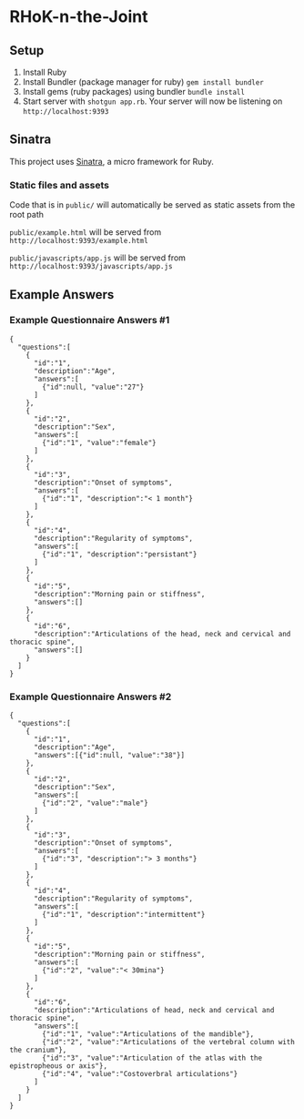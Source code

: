 # RHoK-n-the-Joint

## Setup
1. Install Ruby
2. Install Bundler (package manager for ruby) `gem install bundler` 
3. Install gems (ruby packages) using bundler `bundle install`
4. Start server with `shotgun app.rb`. Your server will now be listening on `http://localhost:9393`

## Sinatra

This project uses [Sinatra](http://www.sinatrarb.com), a micro framework for Ruby.

### Static files and assets 

Code that is in `public/` will automatically be served as static assets from the root path

`public/example.html` will be served from `http://localhost:9393/example.html`

`public/javascripts/app.js` will be served from `http://localhost:9393/javascripts/app.js`


## Example Answers
### Example Questionnaire Answers #1
```
{
  "questions":[
    {
      "id":"1",
      "description":"Age",
      "answers":[
        {"id":null, "value":"27"}
      ]
    },
    {
      "id":"2",
      "description":"Sex",
      "answers":[
        {"id":"1", "value":"female"}
      ]
    },
    {
      "id":"3",
      "description":"Onset of symptoms",
      "answers":[
        {"id":"1", "description":"< 1 month"}
      ]
    },
    {
      "id":"4",
      "description":"Regularity of symptoms",
      "answers":[
        {"id":"1", "description":"persistant"}
      ]
    },
    {
      "id":"5",
      "description":"Morning pain or stiffness",
      "answers":[]
    },
    {
      "id":"6",
      "description":"Articulations of the head, neck and cervical and thoracic spine",
      "answers":[]
    }
  ]
}
```

### Example Questionnaire Answers #2
```
{
  "questions":[
    {
      "id":"1",
      "description":"Age",
      "answers":[{"id":null, "value":"38"}]
    },
    {
      "id":"2",
      "description":"Sex",
      "answers":[
        {"id":"2", "value":"male"}
      ]
    },
    {
      "id":"3",
      "description":"Onset of symptoms",
      "answers":[
        {"id":"3", "description":"> 3 months"}
      ]
    },
    {
      "id":"4",
      "description":"Regularity of symptoms",
      "answers":[
        {"id":"1", "description":"intermittent"}
      ]
    },
    {
      "id":"5",
      "description":"Morning pain or stiffness",
      "answers":[
        {"id":"2", "value":"< 30mina"}
      ]
    },
    {
      "id":"6",
      "description":"Articulations of head, neck and cervical and thoracic spine",
      "answers":[
        {"id":"1", "value":"Articulations of the mandible"},
        {"id":"2", "value":"Articulations of the vertebral column with the cranium"},
        {"id":"3", "value":"Articulation of the atlas with the epistropheous or axis"},
        {"id":"4", "value":"Costoverbral articulations"}
      ]
    }
  ]
}
```

